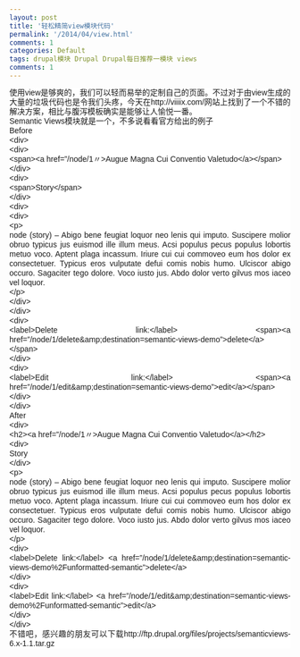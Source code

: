 ```yaml
---
layout: post
title: '轻松精简view模块代码'
permalink: '/2014/04/view.html'
comments: 1
categories: Default
tags: drupal模块 Drupal Drupal每日推荐一模块 views
comments: 1
---
```

<div style="background-color: white; font-family: Arial, Verdana, sans-serif; font-size: 14px; line-height: 17px; text-align: justify;">使用view是够爽的，我们可以轻而易举的定制自己的页面。不过对于由view生成的大量的垃圾代码也是令我们头疼，今天在http://viiiix.com/网站上找到了一个不错的解决方案，相比与腹泻模板确实是能够让人愉悦一番。<br/>Semantic Views模块就是一个，不多说看看官方给出的例子</div>

<div style="background-color: white; font-family: Arial, Verdana, sans-serif; font-size: 14px; line-height: 17px; text-align: justify;">Before</div>

<div style="background-color: white; font-family: Arial, Verdana, sans-serif; font-size: 14px; line-height: 17px; text-align: justify;">&lt;div&gt;<br/>&lt;div&gt;<br/>&lt;span&gt;&lt;a href=”/node/1〃&gt;Augue Magna Cui Conventio Valetudo&lt;/a&gt;&lt;/span&gt;<br/>&lt;/div&gt;<br/>&lt;div&gt;<br/>&lt;span&gt;Story&lt;/span&gt;<br/>&lt;/div&gt;<br/>&lt;div&gt;<br/>&lt;div&gt;<br/>&lt;p&gt;<br/>node (story) – Abigo bene feugiat loquor neo lenis qui imputo. Suscipere molior obruo typicus jus euismod ille illum meus. Acsi populus pecus populus lobortis metuo voco. Aptent plaga incassum. Iriure cui cui commoveo eum hos dolor ex consectetuer. Typicus eros vulputate defui comis nobis humo. Ulciscor abigo occuro. Sagaciter tego dolore. Voco iusto jus. Abdo dolor verto gilvus mos iaceo vel loquor.<br/>&lt;/p&gt;<br/>&lt;/div&gt;<br/>&lt;/div&gt;<br/>&lt;div&gt;<br/>&lt;label&gt;Delete link:&lt;/label&gt; &lt;span&gt;&lt;a href=”/node/1/delete&amp;amp;destination=semantic-views-demo”&gt;delete&lt;/a&gt;&lt;/span&gt;<br/>&lt;/div&gt;<br/>&lt;div&gt;<br/>&lt;label&gt;Edit link:&lt;/label&gt; &lt;span&gt;&lt;a href=”/node/1/edit&amp;amp;destination=semantic-views-demo”&gt;edit&lt;/a&gt;&lt;/span&gt;<br/>&lt;/div&gt;<br/>&lt;/div&gt;</div>

<div style="background-color: white; font-family: Arial, Verdana, sans-serif; font-size: 14px; line-height: 17px; text-align: justify;">After</div>

<div style="background-color: white; font-family: Arial, Verdana, sans-serif; font-size: 14px; line-height: 17px; text-align: justify;">&lt;div&gt;<br/>&lt;h2&gt;&lt;a href=”/node/1〃&gt;Augue Magna Cui Conventio Valetudo&lt;/a&gt;&lt;/h2&gt;<br/>&lt;div&gt;<br/>Story<br/>&lt;/div&gt;<br/>&lt;p&gt;<br/>node (story) – Abigo bene feugiat loquor neo lenis qui imputo. Suscipere molior obruo typicus jus euismod ille illum meus. Acsi populus pecus populus lobortis metuo voco. Aptent plaga incassum. Iriure cui cui commoveo eum hos dolor ex consectetuer. Typicus eros vulputate defui comis nobis humo. Ulciscor abigo occuro. Sagaciter tego dolore. Voco iusto jus. Abdo dolor verto gilvus mos iaceo vel loquor.<br/>&lt;/p&gt;<br/>&lt;div&gt;<br/>&lt;label&gt;Delete link:&lt;/label&gt; &lt;a href=”/node/1/delete&amp;amp;destination=semantic-views-demo%2Funformatted-semantic”&gt;delete&lt;/a&gt;<br/>&lt;/div&gt;<br/>&lt;div&gt;<br/>&lt;label&gt;Edit link:&lt;/label&gt; &lt;a href=”/node/1/edit&amp;amp;destination=semantic-views-demo%2Funformatted-semantic”&gt;edit&lt;/a&gt;<br/>&lt;/div&gt;<br/>&lt;/div&gt;</div>

<div style="background-color: white; font-family: Arial, Verdana, sans-serif; font-size: 14px; line-height: 17px; text-align: justify;">不错吧，感兴趣的朋友可以下载http://ftp.drupal.org/files/projects/semanticviews-6.x-1.1.tar.gz</div>